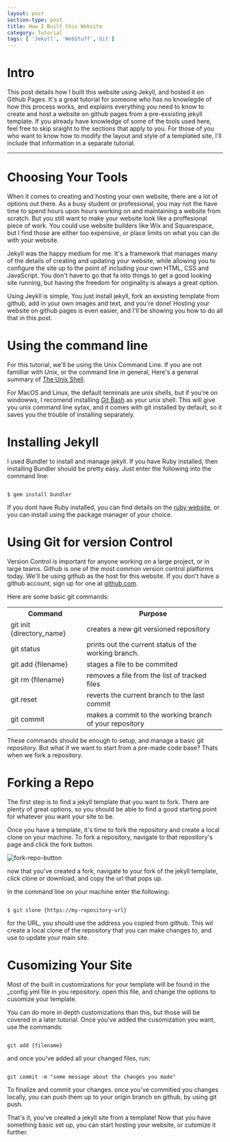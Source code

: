 ```yaml
---
layout: post
section-type: post
title: How I Built this Website
category: Tutorial
tags: [ 'Jekyll', 'WebStuff','Git']
---
```


# Intro

This post details how I built this website using Jekyll, and hosted it on Github Pages. It's a great tutorial for someone who has no knowlegde of how this process works, and explains everything you need to know to create and host a website on github pages from a pre-exsisting jekyll template. If you already have knowledge of some of the tools used here, feel free to skip sraight to the sections that apply to you. For those of you who want to know how to modify the layout and style of a templated site, I'll include that information in a separate tutorial.

<hr>

# Choosing Your Tools

When it comes to creating and hosting your own website, there are a lot of options out there. As a busy student or professional, you may not the have time to spend hours upon hours working on and maintaining a website from scratch. But you still want to make your website look like a proffesional piece of work. You could use website builders like Wix and Squarespace, but I find those are either too expensive, or place limits on what you can do with your website.

Jekyll was the happy medium for me. It's a framework that manages many of the details of creating and updating your website, while allowing you to configure the site up to the point of including your own HTML, CSS and JavaScript. You don't have to go that fa into things to get a good looking site running, but having the freedom for originality is always a great option.  

Using Jeykll is simple, You just install jekyll, fork an exsisting template from github, add in your own images and text, and you're done! Hosting your website on github pages is even easier, and I'll be showing you how to do all that in this post.

# Using the command line

For this tutorial, we'll be using the Unix Command Line. If you are not familliar with Unix, or the command line in general, Here's a general summary of [The Unix Shell](https://swcarpentry.github.io/shell-novice/reference/). 

For MacOS and Linux, the default terminals are unix shells, but if you're on windowws, I recomend installing [Git Bash](https://gitforwindows.org/) as your unix shell. This will give you unix command line sytax, and it comes with git installed by default, so it saves you the trouble of installing separately.

# Installing Jekyll

I used Bundler to install and manage jekyll. If you have Ruby installed, then installing Bundler should be pretty easy. Just enter the following into the command line:

<pre><code class='bash'>
$ gem install bundler
</code></pre>

If you dont have Ruby installed, you can find details on the [ruby website](https://www.ruby-lang.org/en/downloads/), or you can install using the package manager of your choice.

# Using Git for version Control

Version Control is important for anyone working on a large project, or in large teams. Github is one of the most common version control platforms today. We'll be using github as the host for this website. If you don't have a github account, sign up for one at [github.com](https://github.com/). 

Here are some basic git commands:

<table style="width:100%" class = 'table'>
    <tr>
        <th>Command</th>
        <th>Purpose</th>
    </tr>
    <tr>
        <td>git init {directory_name} </td>
        <td>creates a new git versioned repository</td>
    </tr>
    <tr>
        <td>git status</td>
        <td>prints out the current status of the working branch.</td>
    </tr>
    <tr>
        <td>git add {filename} </td>
        <td>stages a file to be commited</td>
    </tr>
    <tr>
        <td>git rm {filename}</td>
        <td>removes a file from the list of tracked files</td>
    </tr>
    <tr>
        <td>git reset</td>
        <td>reverts the current branch to the last commit</td>
    </tr>
    <tr>
        <td>git commit</td>
        <td>makes a commit to the working branch of your repository</td>
    </tr>
</table> 

These commands should be enough to setup, and manage a basic git repository. But what if we want to start from a pre-made code base? Thats when we fork a repository.

# Forking a Repo

The first step is to find a jekyll template that you want to fork. There are plenty of great options, so you should be able to find a good starting point for whatever you want your site to be.

Once you have a template, it's time to fork the repository and create a local clone on your machine. To fork a repository, navigate to that repository's page and click  the fork button.

![fork-repo-button]({{site.baseurl}}/img/posts/fork-repo-img.png)

now that you've created a fork, navigate to your fork of the jekyll template, click clone or download, and copy the url that pops up.

In the command line on your machine enter the following:

<pre><code class='bash'>
$ git clone {https://my-repository-url}
</code></pre>

for the URL, you should use the address you copied from github. This wil create a local clone of the repository that you can make changes to, and use to update your main site.

# Cusomizing Your Site

Most of the built in customizations for your template will be found in the _config.yml file in you repository. open this file, and change the options to cusomize your template. 

You can do more in depth customizations than this, but those will be covered in a later tutorial. Once you've added the cusomization you want, use the commands:

<pre><code class='bash'>
git add {filename}
</code></pre>

and once you've added all your changed files, run:
<pre><code class='bash'>
git commit -m "some message about the changes you made"
</code></pre>

To finalize and commit your changes. once you've commitied you changes locally, you can push them up to your origin branch on github, by using git push.

That's it, you've created a jekyll site from a template! Now that you have something basic set up, you can start hosting your website, or cutomize it further.